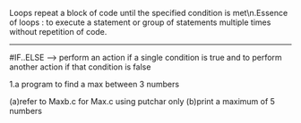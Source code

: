Loops repeat a block of code until the specified condition is met\n.Essence of loops : to  execute a statement or group of statements multiple times without repetition of code.
*************************************************************
#IF..ELSE
--> perform an action if a single condition is true and to perform another action if that condition is false

1.a program to find a max between 3 numbers 

(a)refer to  Maxb.c for Max.c using putchar only
(b)print a maximum of 5 numbers
